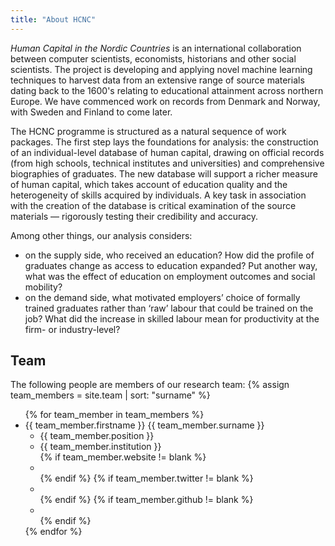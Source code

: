 ```yaml
---
title: "About HCNC"
---
```


*Human Capital in the Nordic Countries* is an international collaboration between computer scientists, economists, historians and other social scientists. The project is developing and applying novel machine learning techniques to harvest data from an extensive range of source materials dating back to the 1600's relating to educational attainment across northern Europe. We have commenced work on records from Denmark and Norway, with Sweden and Finland to come later.

The HCNC programme is structured as a natural sequence of work packages. The first step lays the foundations for analysis: the construction of an individual-level database of human capital, drawing on official records (from high schools, technical institutes and universities) and comprehensive biographies of graduates. The new database will support a richer measure of human capital, which takes account of education quality and the heterogeneity of skills acquired by individuals. A key task in association with the creation of the database is critical examination of the source materials — rigorously testing their credibility and accuracy.

Among other things, our analysis considers:
- on the supply side, who received an education? How did the profile of graduates change as access to education expanded? Put another way, what was the effect of education on employment outcomes and social mobility?
- on the demand side, what motivated employers’ choice of formally trained graduates rather than ‘raw’ labour that could be trained on the job? What did the increase in skilled labour mean for productivity at the firm- or industry-level?

## Team

The following people are members of our research team:
{% assign team_members = site.team | sort: "surname" %}
<ul class="bio">
{% for team_member in team_members %}
  <li><span>{{ team_member.firstname }} <span>{{ team_member.surname }}</span></span>
    <ul>
      <li>{{ team_member.position }}</li>
      <li>{{ team_member.institution }}</li>
      {% if team_member.website != blank %}<li class="buttons website"><a href="{{ team_member.website }}"></a></li>{% endif %}
      {% if team_member.twitter != blank %}<li class="buttons twitter"><a href="https://www.twitter.com/{{ team_member.twitter }}"></a></li>{% endif %}
      {% if team_member.github != blank %}<li class="buttons github"><a href="https://www.github.com/{{ team_member.github }}"></a></li>{% endif %}
    </ul>
  </li>
{% endfor %}
</ul>
